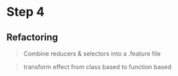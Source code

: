 # Step 4

## Refactoring

> Combine reducers & selectors into a .feature file

> transform effect from class based to function based
